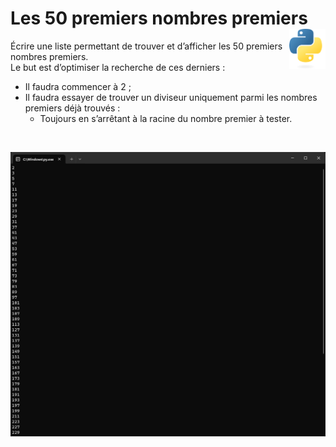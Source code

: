 # **Les 50 premiers nombres premiers** <a href="../"><img align="right" src="../../src/images/Python-logo-notext.svg" alt="Python" title="Phthon" widht="auto" height="64px"></a>


Écrire une liste permettant de trouver et d’afficher les 50 premiers nombres premiers.  
Le but est d’optimiser la recherche de ces derniers :
*	Il faudra commencer à 2 ;
*	Il faudra essayer de trouver un diviseur uniquement parmi les nombres premiers déjà trouvés :
    *	Toujours en s’arrêtant à la racine du nombre premier à tester.
    
<br>

![the first 50 prime numbers](../../src/screenshots/ListPrimeNumber.png "50 premiers nombres premiers")